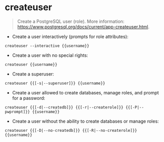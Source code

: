 # createuser

> Create a PostgreSQL user (role).
> More information: <https://www.postgresql.org/docs/current/app-createuser.html>.

- Create a user interactively (prompts for role attributes):

`createuser --interactive {{username}}`

- Create a user with no special rights:

`createuser {{username}}`

- Create a superuser:

`createuser {{[-s|--superuser]}} {{username}}`

- Create a user allowed to create databases, manage roles, and prompt for a password:

`createuser {{[-d|--createdb]}} {{[-r|--createrole]}} {{[-P|--pwprompt]}} {{username}}`

- Create a user without the ability to create databases or manage roles:

`createuser {{[-D|--no-createdb]}} {{[-R|--no-createrole]}} {{username}}`

